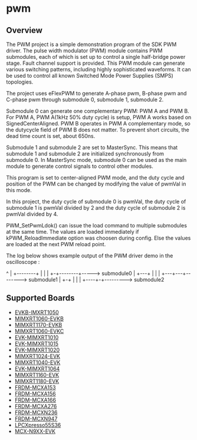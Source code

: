 # pwm

## Overview
The PWM project is a simple demonstration program of the SDK PWM driver.
The pulse width modulator (PWM) module contains PWM submodules, each of which is set up to control a single half-bridge power stage.
Fault channel support is provided. This PWM module can generate various switching patterns, including highly sophisticated waveforms.
It can be used to control all known Switched Mode Power Supplies (SMPS) topologies.

The project uses eFlexPWM to generate A-phase pwm, B-phase pwm and C-phase pwm through submodule 0, submodule 1, submodule 2.

Submodule 0 can generate one complementary PWM: PWM A and PWM B. For PWM A, PWM A(1kHz 50% duty cycle) is setup, PWM A works
based on SignedCenterAligned. PWM B operates in PWM A complementary mode, so the dutycycle field of PWM B does not matter.
To prevent short circuits, the dead time count is set, about 650ns.

Submodule 1 and submodule 2 are set to MasterSync. This means that submodule 1 and submodule 2 are initialized synchronously
from submodule 0. In MasterSync mode, submodule 0 can be used as the main module to generate control signals to control
other modules.

This program is set to center-aligned PWM mode, and the duty cycle and position of the PWM can be changed by modifying the
value of pwmVal in this mode.

In this project, the duty cycle of submodule 0 is pwmVal, the duty cycle of submodule 1 is pwmVal divided by 2 and the duty
cycle of submodule 2 is pwmVal divided by 4.

PWM_SetPwmLdok() can issue the load command to multiple submodules at the same time. The values are loaded immediately if
kPWM_ReloadImmediate option was choosen during config. Else the values are loaded at the next PWM reload point.

The log below shows example output of the PWM driver demo in the oscilloscope :

  ^
  | +--------+
  | |        |
  +-+--------+----->     submodule0
  |   +---+
  |   |   |
  +---+---+-------->     submodule1
  |    +-+
  |    | |
  +----+-+--------->     submodule2

## Supported Boards
- [EVKB-IMXRT1050](../../_boards/evkbimxrt1050/driver_examples/pwm/example_board_readme.md)
- [MIMXRT1060-EVKB](../../_boards/evkbmimxrt1060/driver_examples/pwm/example_board_readme.md)
- [MIMXRT1170-EVKB](../../_boards/evkbmimxrt1170/driver_examples/pwm/example_board_readme.md)
- [MIMXRT1060-EVKC](../../_boards/evkcmimxrt1060/driver_examples/pwm/example_board_readme.md)
- [EVK-MIMXRT1010](../../_boards/evkmimxrt1010/driver_examples/pwm/example_board_readme.md)
- [EVK-MIMXRT1015](../../_boards/evkmimxrt1015/driver_examples/pwm/example_board_readme.md)
- [EVK-MIMXRT1020](../../_boards/evkmimxrt1020/driver_examples/pwm/example_board_readme.md)
- [MIMXRT1024-EVK](../../_boards/evkmimxrt1024/driver_examples/pwm/example_board_readme.md)
- [MIMXRT1040-EVK](../../_boards/evkmimxrt1040/driver_examples/pwm/example_board_readme.md)
- [EVK-MIMXRT1064](../../_boards/evkmimxrt1064/driver_examples/pwm/example_board_readme.md)
- [MIMXRT1160-EVK](../../_boards/evkmimxrt1160/driver_examples/pwm/example_board_readme.md)
- [MIMXRT1180-EVK](../../_boards/evkmimxrt1180/driver_examples/pwm/example_board_readme.md)
- [FRDM-MCXA153](../../_boards/frdmmcxa153/driver_examples/pwm/example_board_readme.md)
- [FRDM-MCXA156](../../_boards/frdmmcxa156/driver_examples/pwm/example_board_readme.md)
- [FRDM-MCXA166](../../_boards/frdmmcxa166/driver_examples/pwm/example_board_readme.md)
- [FRDM-MCXA276](../../_boards/frdmmcxa276/driver_examples/pwm/example_board_readme.md)
- [FRDM-MCXN236](../../_boards/frdmmcxn236/driver_examples/pwm/example_board_readme.md)
- [FRDM-MCXN947](../../_boards/frdmmcxn947/driver_examples/pwm/example_board_readme.md)
- [LPCXpresso55S36](../../_boards/lpcxpresso55s36/driver_examples/pwm/example_board_readme.md)
- [MCX-N9XX-EVK](../../_boards/mcxn9xxevk/driver_examples/pwm/example_board_readme.md)
